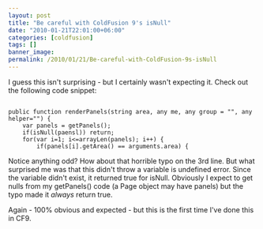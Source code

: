 ```yaml
---
layout: post
title: "Be careful with ColdFusion 9's isNull"
date: "2010-01-21T22:01:00+06:00"
categories: [coldfusion]
tags: []
banner_image: 
permalink: /2010/01/21/Be-careful-with-ColdFusion-9s-isNull
---
```


I guess this isn't surprising - but I certainly wasn't expecting it. Check out the following code snippet:

<p>

<code>
public function renderPanels(string area, any me, any group = "", any helper="") {
	var panels = getPanels();
	if(isNull(paensl)) return;
	for(var i=1; i&lt;=arrayLen(panels); i++) {
		if(panels[i].getArea() == arguments.area) {
</code>

<p>

Notice anything odd? How about that horrible typo on the 3rd line. But what surprised me was that this didn't throw a variable is undefined error. Since the variable didn't exist, it returned true for isNull. Obviously I expect to get nulls from my getPanels() code (a Page object may have panels) but the typo made it <i>always</i> return true.

<p>

Again - 100% obvious and expected - but this is the first time I've done this in CF9.